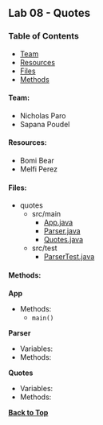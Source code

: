 <a name=top></a>
## Lab 08 - Quotes
### Table of Contents
* [Team](#team)
* [Resources](#resources)
* [Files](#files)
* [Methods](#methods)

<a name="team"></a>
#### Team:
* Nicholas Paro
* Sapana Poudel

<a name="resources"></a>
#### Resources:
* Bomi Bear
* Melfi Perez

<a name="files"></a>
#### Files:
* quotes
  * src/main 
    * [App.java](./src/main/java/quotes/App.java)
    * [Parser.java](./src/main/java/quotes/Parser.java)
    * [Quotes.java](./src/main/java/quotes/Quotes.java)
  * src/test
    * [ParserTest.java](./src/test/java/quotes/ParserTest.java)

<a name="methods"></a>
#### Methods:
**App**
* Methods:
  * `main()`

**Parser**
* Variables:
* Methods:

**Quotes**
* Variables:
* Methods:

**[Back to Top](#top)**